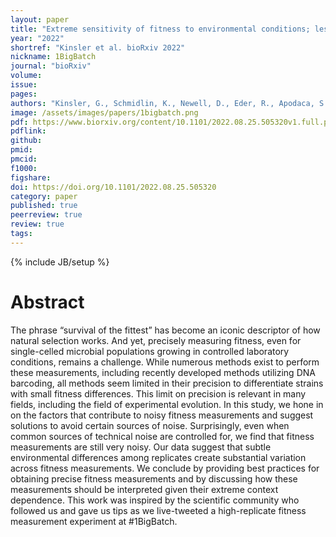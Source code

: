```yaml
---
layout: paper
title: "Extreme sensitivity of fitness to environmental conditions; lessons from #1BigBatch"
year: "2022"
shortref: "Kinsler et al. bioRxiv 2022"
nickname: 1BigBatch
journal: "bioRxiv"
volume: 
issue: 
pages: 
authors: "Kinsler, G., Schmidlin, K., Newell, D., Eder, R., Apodaca, S., Petrov, D., Geiler-Samerotte, K."
image: /assets/images/papers/1bigbatch.png
pdf: https://www.biorxiv.org/content/10.1101/2022.08.25.505320v1.full.pdf
pdflink: 
github: 
pmid: 
pmcid: 
f1000: 
figshare: 
doi: https://doi.org/10.1101/2022.08.25.505320
category: paper
published: true
peerreview: true
review: true
tags: 
---
```

{% include JB/setup %}

# Abstract 

The phrase “survival of the fittest” has become an iconic descriptor of how natural selection works. And yet, precisely measuring fitness, even for single-celled microbial populations growing in controlled laboratory conditions, remains a challenge. While numerous methods exist to perform these measurements, including recently developed methods utilizing DNA barcoding, all methods seem limited in their precision to differentiate strains with small fitness differences. This limit on precision is relevant in many fields, including the field of experimental evolution. In this study, we hone in on the factors that contribute to noisy fitness measurements and suggest solutions to avoid certain sources of noise. Surprisingly, even when common sources of technical noise are controlled for, we find that fitness measurements are still very noisy. Our data suggest that subtle environmental differences among replicates create substantial variation across fitness measurements. We conclude by providing best practices for obtaining precise fitness measurements and by discussing how these measurements should be interpreted given their extreme context dependence. This work was inspired by the scientific community who followed us and gave us tips as we live-tweeted a high-replicate fitness measurement experiment at #1BigBatch.